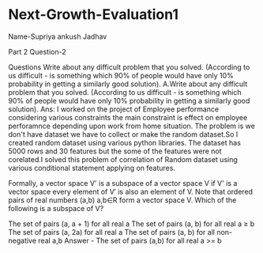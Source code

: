 # Next-Growth-Evaluation1
Name-Supriya ankush Jadhav


Part 2
Question-2

Questions
Write about any difficult problem that you solved. (According to us difficult - is something which 90% of people would have only 10% probability in getting a similarly good solution).
A.Write about any difficult problem that you solved. (According to us difficult - is something which 90% of people would have only 10% probability in getting a similarly good solution). Ans: I worked on the project of Employee performance considering various constraints the main constraint is effect on employee perforamnce depending upon work from home situation. The problem is we don't have dataset we have to collect or make the random dataset.So I created random dataset using various python libraries. The dataset has 5000 rows and 30 features but the some of the features were not corelated.I solved this problem of correlation of Random dataset using various conditional statement applying on features.

Formally, a vector space V' is a subspace of a vector space V if
V' is a vector space
every element of V′ is also an element of V.
Note that ordered pairs of real numbers (a,b) a,b∈R form a vector space V. Which of the following is a subspace of V?

The set of pairs (a, a + 1) for all real a
The set of pairs (a, b) for all real a ≥ b
The set of pairs (a, 2a) for all real a
The set of pairs (a, b) for all non-negative real a,b
Answer - The set of pairs (a,b) for all real a >= b
